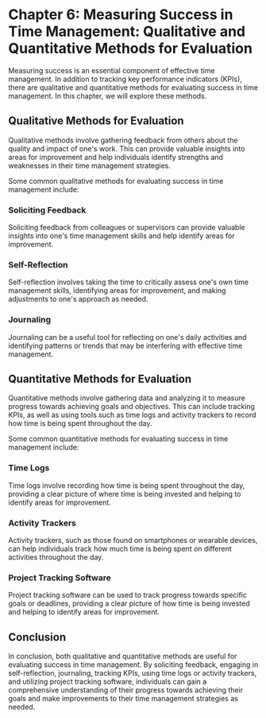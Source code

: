 Chapter 6: Measuring Success in Time Management: Qualitative and Quantitative Methods for Evaluation
====================================================================================================

Measuring success is an essential component of effective time management. In addition to tracking key performance indicators (KPIs), there are qualitative and quantitative methods for evaluating success in time management. In this chapter, we will explore these methods.

Qualitative Methods for Evaluation
----------------------------------

Qualitative methods involve gathering feedback from others about the quality and impact of one's work. This can provide valuable insights into areas for improvement and help individuals identify strengths and weaknesses in their time management strategies.

Some common qualitative methods for evaluating success in time management include:

### Soliciting Feedback

Soliciting feedback from colleagues or supervisors can provide valuable insights into one's time management skills and help identify areas for improvement.

### Self-Reflection

Self-reflection involves taking the time to critically assess one's own time management skills, identifying areas for improvement, and making adjustments to one's approach as needed.

### Journaling

Journaling can be a useful tool for reflecting on one's daily activities and identifying patterns or trends that may be interfering with effective time management.

Quantitative Methods for Evaluation
-----------------------------------

Quantitative methods involve gathering data and analyzing it to measure progress towards achieving goals and objectives. This can include tracking KPIs, as well as using tools such as time logs and activity trackers to record how time is being spent throughout the day.

Some common quantitative methods for evaluating success in time management include:

### Time Logs

Time logs involve recording how time is being spent throughout the day, providing a clear picture of where time is being invested and helping to identify areas for improvement.

### Activity Trackers

Activity trackers, such as those found on smartphones or wearable devices, can help individuals track how much time is being spent on different activities throughout the day.

### Project Tracking Software

Project tracking software can be used to track progress towards specific goals or deadlines, providing a clear picture of how time is being invested and helping to identify areas for improvement.

Conclusion
----------

In conclusion, both qualitative and quantitative methods are useful for evaluating success in time management. By soliciting feedback, engaging in self-reflection, journaling, tracking KPIs, using time logs or activity trackers, and utilizing project tracking software, individuals can gain a comprehensive understanding of their progress towards achieving their goals and make improvements to their time management strategies as needed.

